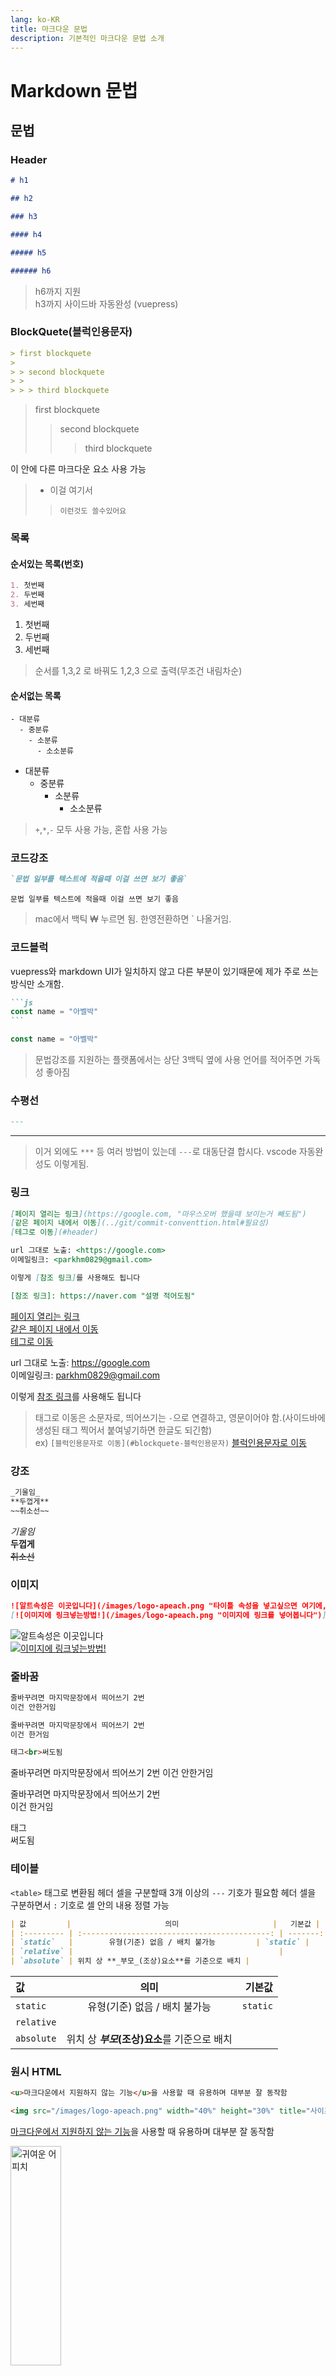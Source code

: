```yaml
---
lang: ko-KR
title: 마크다운 문법
description: 기본적인 마크다운 문법 소개
---
```


# Markdown 문법

## 문법

### Header

```md
# h1

## h2

### h3

#### h4

##### h5

###### h6
```

> h6까지 지원  
> h3까지 사이드바 자동완성 (vuepress)

### BlockQuete(블럭인용문자)

```md
> first blockquete
>
> > second blockquete
> >
> > > third blockquete
```

> first blockquete
>
> > second blockquete
> >
> > > third blockquete

이 안에 다른 마크다운 요소 사용 가능

> - 이걸 여기서
>
> > `이런것도 쓸수있어요`

### 목록

#### 순서있는 목록(번호)

```md
1. 첫번째
2. 두번째
3. 세번째
```

1. 첫번째
2. 두번째
3. 세번째

> 순서를 1,3,2 로 바꿔도 1,2,3 으로 출력(무조건 내림차순)

#### 순서없는 목록

```
- 대분류
  - 중분류
    - 소분류
      - 소소분류
```

- 대분류
  - 중분류
    - 소분류
      - 소소분류

> `+`,`*`,`-` 모두 사용 가능, 혼합 사용 가능

### 코드강조

```md
`문법 일부를 텍스트에 적을때 이걸 쓰면 보기 좋음`
```

`문법 일부를 텍스트에 적을때 이걸 쓰면 보기 좋음`

> mac에서 백틱 ₩ 누르면 됨. 한영전환하면 ` 나올거임.

### 코드블럭

vuepress와 markdown UI가 일치하지 않고 다른 부분이 있기때문에 제가 주로 쓰는 방식만 소개함.

````md
```js
const name = "아벨박"
```
````

```js
const name = "아벨박"
```

> 문법강조를 지원하는 플랫폼에서는 상단 3백틱 옆에 사용 언어를 적어주면 가독성 좋아짐

### 수평선

```md
---
```

---

> 이거 외에도 `***` 등 여러 방법이 있는데 `---`로 대동단결 합시다. vscode 자동완성도 이렇게됨.

### 링크

```md
[페이지 열리는 링크](https://google.com, "마우스오버 했을때 보이는거 빼도됨")  
[같은 페이지 내에서 이동](../git/commit-conventtion.html#필요성)  
[테그로 이동](#header)

url 그대로 노출: <https://google.com>  
이메일링크: <parkhm0829@gmail.com>

이렇게 [참조 링크]를 사용해도 됩니다

[참조 링크]: https://naver.com "설명 적어도됨"
```

[페이지 열리는 링크](https://google.com, "마우스오버 했을때 보이는거 빼도됨")  
[같은 페이지 내에서 이동](../git/commit-conventtion.html#필요성)  
[테그로 이동](#header)

url 그대로 노출: <https://google.com>  
이메일링크: <parkhm0829@gmail.com>

이렇게 [참조 링크]를 사용해도 됩니다

[참조 링크]: https://naver.com "설명 적어도됨"

> 태그로 이동은 소문자로, 띄어쓰기는 `-`으로 연결하고, 영문이어야 함.(사이드바에 생성된 태그 찍어서 붙여넣기하면 한글도 되긴함)  
> ex) `[블럭인용문자로 이동](#blockquete-블럭인용문자)` [블럭인용문자로 이동](#blockquete-블럭인용문자)

### 강조

```md
_기울임_  
**두껍게**  
~~취소선~~
```

_기울임_  
**두껍게**  
~~취소선~~

### 이미지

```md
![알트속성은 이곳입니다](/images/logo-apeach.png "타이틀 속성을 넣고싶으면 여기에, 이거 빼도됨")  
[![이미지에 링크넣는방법!](/images/logo-apeach.png "이미지에 링크를 넣어봅니다")](https://abeldevlog.netlify.app/)
```

![알트속성은 이곳입니다](/images/logo-apeach.png "타이틀 속성을 넣고싶으면 여기에, 이거 빼도됨")  
[![이미지에 링크넣는방법!](/images/logo-apeach.png "이미지에 링크를 넣어봅니다")](https://abeldevlog.netlify.app/)

### 줄바꿈

```md
줄바꾸려면 마지막문장에서 띄어쓰기 2번
이건 안한거임

줄바꾸려면 마지막문장에서 띄어쓰기 2번  
이건 한거임

태그<br>써도됨
```

줄바꾸려면 마지막문장에서 띄어쓰기 2번
이건 안한거임

줄바꾸려면 마지막문장에서 띄어쓰기 2번  
이건 한거임

태그<br>써도됨

### 테이블

`<table>` 태그로 변환됨
헤더 셀을 구분할때 3개 이상의 `---` 기호가 필요함
헤더 셀을 구분하면서 `:` 기호로 셀 안의 내용 정렬 가능

```md
| 값         |                     의미                     |   기본값 |
| :--------- | :------------------------------------------: | -------: |
| `static`   |        유형(기준) 없음 / 배치 불가능         | `static` |
| `relative` |                                              |
| `absolute` | 위치 상 **_부모_(조상)요소**를 기준으로 배치 |
```

| 값         |                     의미                     |   기본값 |
| :--------- | :------------------------------------------: | -------: |
| `static`   |        유형(기준) 없음 / 배치 불가능         | `static` |
| `relative` |                                              |
| `absolute` | 위치 상 **_부모_(조상)요소**를 기준으로 배치 |

### 원시 HTML

```md
<u>마크다운에서 지원하지 않는 기능</u>을 사용할 때 유용하며 대부분 잘 동작함

<img src="/images/logo-apeach.png" width="40%" height="30%" title="사이즈 변경원한다면" alt="귀여운 어피치" />
```

<u>마크다운에서 지원하지 않는 기능</u>을 사용할 때 유용하며 대부분 잘 동작함

<img src="/images/logo-apeach.png" width="40%" height="30%" title="사이즈 변경원한다면" alt="귀여운 어피치" />

> 참조: [ihoneymon GitHub](https://gist.github.com/ihoneymon/652be052a0727ad59601), [heropy 블로그](https://heropy.blog/2017/09/30/markdown/)
